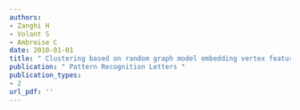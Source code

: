 ```yaml
---
authors: 
- Zanghi H 
- Volant S 
- Ambroise C 
date: 2010-01-01
title: " Clustering based on random graph model embedding vertex features "
publication: " Pattern Recognition Letters "
publication_types:
- 2
url_pdf: ''
---
```

